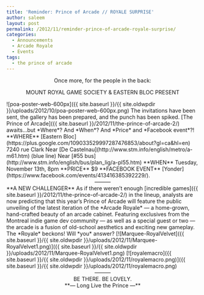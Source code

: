 ```yaml
---
title: 'Reminder: Prince of Arcade // ROYALE SURPRISE'
author: saleem
layout: post
permalink: /2012/11/reminder-prince-of-arcade-royale-surprise/
categories:
  - Announcements
  - Arcade Royale
  - Events
tags:
  - the prince of arcade
---
```

<center>
  Once more, for the people in the back:</p> <p>
    MOUNT ROYAL GAME SOCIETY &#038; EASTERN BLOC PRESENT</center>
![poa-poster-web-600px]({{ site.baseurl }}/{{ site.oldwpdir }}/uploads/2012/10/poa-poster-web-600px.png)
The invitations have been sent, the gallery has been prepared, and the punch has been spiked.
 [The Prince of Arcade]({{ site.baseurl }}/2012/11/the-prince-of-arcade-2/) awaits&#8230;but *Where*? And *When*? And *Price* and *Facebook event*?!
**WHERE**
 [Eastern Bloc](https://plus.google.com/109033529997287476853/about?gl=ca&hl=en)
 7240 rue Clark
 Near [De Castelnau](http://www.stm.info/english/metro/a-m61.htm) (blue line)
 Near [#55 bus](http://www.stm.info/english/bus/plan_lig/a-pl55.htm)
**WHEN**
 Tuesday, November 13th, 8pm
**PRICE**
 $9
**FACEBOOK EVENT**
 [Yonder](https://www.facebook.com/events/413416385392229/).
<center>
      &#8212;&#8212;&#8212;
    </center>
**A NEW CHALLENGER**
 As if there weren&#8217;t enough [incredible games]({{ site.baseurl }}/2012/11/the-prince-of-arcade-2/) in the lineup, analysts are now predicting that this year&#8217;s Prince of Arcade will feature the public unveiling of the latest iteration of the *Arcade Royale* &#8212; a home-grown, hand-crafted beauty of an arcade cabinet. Featuring exclusives from the Montreal indie game dev community &#8212; as well as a special guest or two &#8212; the arcade is a fusion of old-school aesthetics and exciting new gameplay.
The *Royale* beckons! Will *you* answer?
[![Marquee-RoyalVelvet]({{ site.baseurl }}/{{ site.oldwpdir }}/uploads/2012/11/Marquee-RoyalVelvet1.png)]({{ site.baseurl }}/{{ site.oldwpdir }}/uploads/2012/11/Marquee-RoyalVelvet1.png)
[![royalemacro]({{ site.baseurl }}/{{ site.oldwpdir }}/uploads/2012/11/royalemacro.png)]({{ site.baseurl }}/{{ site.oldwpdir }}/uploads/2012/11/royalemacro.png)
<center>
      &#8212;&#8212;&#8212;
    </center>
<center>
      BE THERE. BE LOVELY.
    </center>
<center>
      **&#8212; Long Live the Prince &#8212;**
    </center>
